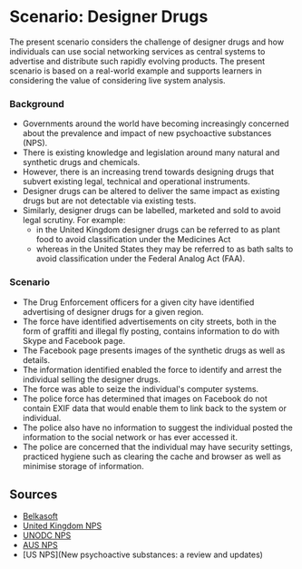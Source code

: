 # Scenario: Designer Drugs
The present scenario considers the challenge of designer drugs and how individuals can use social networking services as central systems to advertise and distribute such rapidly evolving products. The present scenario is based on a real-world example and supports learners in considering the value of considering live system analysis.

### Background
* Governments around the world have becoming increasingly concerned about the prevalence and impact of new psychoactive substances (NPS).
* There is existing knowledge and legislation around many natural and synthetic drugs and chemicals.
* However, there is an increasing trend towards designing drugs that subvert existing legal, technical and operational instruments.
* Designer drugs can be altered to deliver the same impact as existing drugs but are not detectable via existing tests.
* Similarly, designer drugs can be labelled, marketed and sold to avoid legal scrutiny. For example:
  - in the United Kingdom designer drugs can be referred to as plant food to avoid classification under the Medicines Act
  - whereas in the United States they may be referred to as bath salts to avoid classification under the Federal Analog Act (FAA).

### Scenario
* The Drug Enforcement officers for a given city have identified advertising of designer drugs for a given region.
* The force have identified advertisements on city streets, both in the form of graffiti and illegal fly posting, contains information to do with Skype and Facebook page.
* The Facebook page presents images of the synthetic drugs as well as details.
* The information identified enabled the force to identify and arrest the individual selling the designer drugs.
* The force was able to seize the individual's computer systems.
* The police force has determined that images on Facebook do not contain EXIF data that would enable them to link back to the system or individual.
* The police also have no information to suggest the individual posted the information to the social network or has ever accessed it.
* The police are concerned that the individual may have security settings, practiced hygiene such as clearing the cache and browser as well as minimise storage of information.

## Sources
* [Belkasoft](https://belkasoft.com/how_memory_analysis_helped)
* [United Kingdom NPS](https://ukhsa.blog.gov.uk/2015/07/20/the-challenge-of-responding-to-new-synthetic-drugs/)
* [UNODC NPS](https://www.unodc.org/documents/scientific/NPS_Report.pdf)
* [AUS NPS](https://adf.org.au/drug-facts/new-psychoactive-substances/)
* [US NPS](New psychoactive substances: a review and updates)
